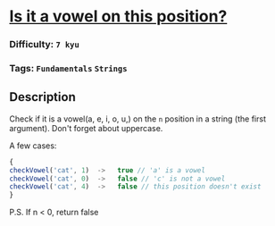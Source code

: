 # [Is it a vowel on this position?](https://www.codewars.com/kata/5a2b7edcb6486a856e00005b)

### Difficulty: `7 kyu`

### Tags: `Fundamentals` `Strings` 

## Description

Check if it is a vowel(a, e, i, o, u,) on the `n` position in a string (the first argument). Don't forget about uppercase.

A few cases:

```js
{
checkVowel('cat', 1)  ->   true // 'a' is a vowel
checkVowel('cat', 0)  ->   false // 'c' is not a vowel
checkVowel('cat', 4)  ->   false // this position doesn't exist
}
```

P.S. If n < 0, return false

